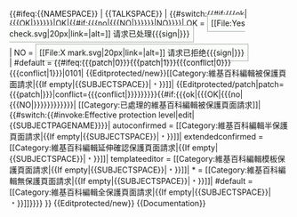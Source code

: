 {{#ifeq:{{NAMESPACE}}
| {{TALKSPACE}}
| <!--
-->{{#switch:{{#if:{{{ok|{{{OK|}}}}}}|OK|{{#if:{{{no|{{{NO|}}}}}}|NO}}}}<!--
-->| OK = <span style="border: 1px solid #aaa; background: #f9fcf9; margin-right: .5em; padding: 6px;">[[File:Yes check.svg|20px|link=|alt=]] 请求已处理{{{sign|}}}</span><div style="clear:both;"></div><!--
-->| NO = <span style="border: 1px solid #aaa; background: #f9fcf9; margin-right: .5em; padding: 6px;">[[File:X mark.svg|20px|link=|alt=]] 请求已拒绝{{{sign|}}}</span><div style="clear:both;"></div><!--
-->| #default = <!--
---->{{#ifeq:{{{patch|0}}}{{{patch|1}}}{{{conflict|0}}}{{{conflict|1}}}|0101<!--
---->| {{Editprotected/new}}[[Category:維基百科編輯被保護頁面請求|{{If empty|{{SUBJECTSPACE}}|﹡}}]]<!--
---->| {{Editprotected/patch|patch={{{patch|}}}|conflict={{{conflict|}}}}}<!--
---->}}<!--
-->}}<includeonly><!--
-->{{#if:{{{ok|{{{OK|{{{no|{{{NO|}}}}}}}}}}}}<!--
-->| [[Category:已處理的維基百科編輯被保護頁面請求]]<!--
-->| <!--
---->{{#switch:{{#invoke:Effective protection level|edit|{{SUBJECTPAGENAME}}}}<!--
---->| autoconfirmed = [[Category:維基百科編輯半保護頁面請求|{{If empty|{{SUBJECTSPACE}}|﹡}}]]<!--
---->| extendedconfirmed = [[Category:維基百科編輯延伸確認保護頁面請求|{{If empty|{{SUBJECTSPACE}}|﹡}}]]<!--
---->| templateeditor = [[Category:維基百科編輯模板保護頁面請求|{{If empty|{{SUBJECTSPACE}}|﹡}}]]<!--
---->| * = [[Category:維基百科編輯無保護頁面請求|{{If empty|{{SUBJECTSPACE}}|﹡}}]]<!--
---->| #default = [[Category:維基百科編輯全保護頁面請求|{{If empty|{{SUBJECTSPACE}}|﹡}}]]<!--
---->}}<!--
-->}}</includeonly>
}}<noinclude>
{{Editprotected/new}}
{{Documentation}}</noinclude>